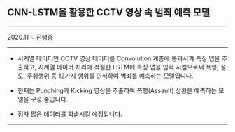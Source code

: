 ## CNN-LSTM을 활용한 CCTV 영상 속 범죄 예측 모델 
-------------------------------------
2020.11 ~ 진행중

------
+ 시계열 데이터인 CCTV 영상 데이터를 Convolution 계층에 통과시켜 특징 맵을 추출하고, 시계열 데이터 처리에 적절한 LSTM에 특징 맵을 입력 시킴으로써 폭행, 절도, 주취행위 등 12가지 행위를 인식하여 범죄를 예측하는 모델입니다.

+ 현재는 Punching과 Kicking 영상을 추출하여 폭행(Assault) 상황을 예측하는 모델을 구성 중입니다. 

+ 점차 많은 데이터를 학습시킬 예정입니다. 
-----

